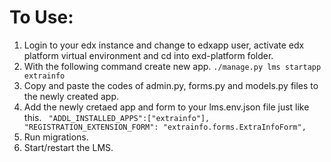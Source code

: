 # To Use:

1. Login to your edx instance and change to edxapp user, activate edx platform virtual environment and cd into exd-platform folder.
2. With the following command create new app. `./manage.py lms startapp extrainfo`
3. Copy and paste the codes of admin.py, forms.py and models.py files to the newly created app.
4. Add the newly cretaed app and form to your lms.env.json file just like this. `
"ADDL_INSTALLED_APPS":["extrainfo"],
"REGISTRATION_EXTENSION_FORM": "extrainfo.forms.ExtraInfoForm",`
5. Run migrations.
6. Start/restart the LMS.